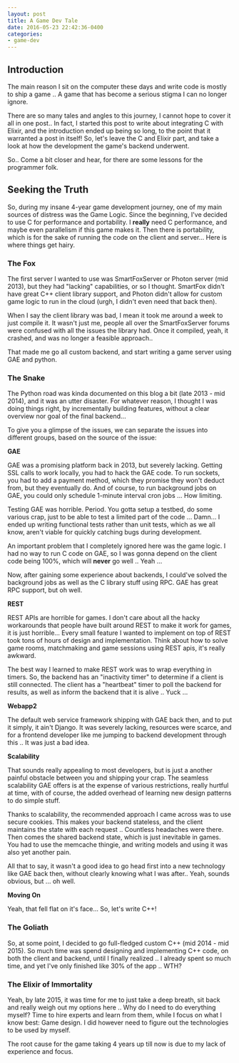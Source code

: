 ```yaml
---
layout: post
title: A Game Dev Tale
date: 2016-05-23 22:42:36-0400
categories: 
- game-dev
---
```


## Introduction

The main reason I sit on the computer these days and write code is mostly to ship a game .. A game that has become a serious stigma I can no longer ignore.

There are so many tales and angles to this journey, I cannot hope to cover it all in one post.. In fact, I started this post to write about integrating C with Elixir, and the introduction ended up being so long, to the point that it warranted a post in itself! So, let's leave the C and Elixir part, and take a look at how the development the game's backend underwent.

So.. Come a bit closer and hear, for there are some lessons for the programmer folk.

## Seeking the Truth

So, during my insane 4-year game development journey, one of my main sources of distress was the Game Logic. Since the beginning, I've decided to use C for performance and portability. I __really__ need C performance, and maybe even parallelism if this game makes it. Then there is portability, which is for the sake of running the code on the client and server... Here is where things get hairy.

### The Fox

The first server I wanted to use was SmartFoxServer or Photon server (mid 2013), but they had "lacking" capabilities, or so I thought. SmartFox didn't have great C++ client library support, and Photon didn't allow for custom game logic to run in the cloud (urgh, I didn't even need that back then). 

When I say the client library was bad, I mean it took me around a week to just compile it. It wasn't just me, people all over the SmartFoxServer forums were confused with all the issues the library had. Once it compiled, yeah, it crashed, and was no longer a feasible approach..

That made me go all custom backend, and start writing a game server using GAE and python.

### The Snake

The Python road was kinda documented on this blog a bit (late 2013 - mid 2014), and it was an utter disaster. For whatever reason, I thought I was doing things right, by incrementally building features, without a clear overview nor goal of the final backend...

To give you a glimpse of the issues, we can separate the issues into different groups, based on the source of the issue:

__GAE__

GAE was a promising platform back in 2013, but severely lacking. Getting SSL calls to work locally, you had to hack the GAE code. To run sockets, you had to add a payment method, which they promise they won't deduct from, but they eventually do. And of course, to run background jobs on GAE, you could only schedule 1-minute interval cron jobs ... How limiting.

Testing GAE was horrible. Period. You gotta setup a testbed, do some various crap, just to be able to test a limited part of the code ... Damn... I ended up writing functional tests rather than unit tests, which as we all know, aren't viable for quickly catching bugs during development.

An important problem that I completely ignored here was the game logic. I had no way to run C code on GAE, so I was gonna depend on the client code being 100%, which will __never__ go well .. Yeah ...

Now, after gaining some experience about backends, I could've solved the background jobs as well as the C library stuff using RPC. GAE has great RPC support, but oh well.

__REST__

REST APIs are horrible for games. I don't care about all the hacky workarounds that people have built around REST to make it work for games, it is just horrible... Every small feature I wanted to implement on top of REST took tons of hours of design and implementation. Think about how to solve game rooms, matchmaking and game sessions using REST apis, it's really awkward.

The best way I learned to make REST work was to wrap everything in timers. So, the backend has an "inactivity timer" to determine if a client is still connected. The client has a "heartbeat" timer to poll the backend for results, as well as inform the backend that it is alive .. Yuck ...

__Webapp2__

The default web service framework shipping with GAE back then, and to put it simply, it ain't Django. It was severely lacking, resources were scarce, and for a frontend developer like me jumping to backend development through this .. It was just a bad idea.

__Scalability__

That sounds really appealing to most developers, but is just a another painful obstacle between you and shipping your crap. The seamless scalability GAE offers is at the expense of various restrictions, really hurtful at time, with of course, the added overhead of learning new design patterns to do simple stuff.

Thanks to scalability, the recommended approach I came across was to use secure cookies. This makes your backend stateless, and the client maintains the state with each request .. Countless headaches were there. Then comes the shared backend state, which is just inevitable in games. You had to use the memcache thingie, and writing models and using it was also yet another pain.

All that to say, it wasn't a good idea to go head first into a new technology like GAE back then, without clearly knowing what I was after.. Yeah, sounds obvious, but ... oh well.

__Moving On__

Yeah, that fell flat on it's face... So, let's write C++!

### The Goliath

So, at some point, I decided to go full-fledged custom C++ (mid 2014 - mid 2015). So much time was spend designing and implementing C++ code, on both the client and backend, until I finally realized .. I already spent so much time, and yet I've only finished like 30% of the app .. WTH?

### The Elixir of Immortality

Yeah, by late 2015, it was time for me to just take a deep breath, sit back and really weigh out my options here .. Why do I need to do everything myself? Time to hire experts and learn from them, while I focus on what I know best: Game design. I did however need to figure out the technologies to be used by myself.



The root cause for the game taking 4 years up till now is due to my lack of experience and focus.
